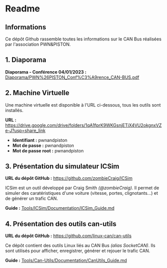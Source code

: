 # Readme 

## Informations

Ce dépôt Github rassemble toutes les informations sur le CAN Bus réalisées par l'association PWN&PISTON. 

## 1. Diaporama

**Diaporama - Conférence 04/01/2023 :** [Diaporama/PWN%26PISTON_Conf%C3%A9rence_CAN-BUS.pdf](Diaporama/PWN%26PISTON_Conf%C3%A9rence_CAN-BUS.pdf) 

## 2. Machine Virtuelle 

Une machine virtuelle est disponible à l'URL ci-dessous, tous les outils sont installés. 

**URL :** https://drive.google.com/drive/folders/1qA1fprK9WKGsnjETiX4VU2okgnxVZe-J?usp=share_link
- **Identifiant :** pwnandpiston 
- **Mot de passe :** pwnandpiston
- **Mot de passe root :** pwnandpiston

## 3. Présentation du simulateur ICSim

**URL du dépôt GitHub :** https://github.com/zombieCraig/ICSim

ICSim est un outil développé par Craig Smith *(@zombieCraig)*. Il permet de simuler des caratéristiques d'une voiture (vitesse, portes, clignotants...) et de générer un trafic CAN. 

**Guide :** [Tools/ICSim/Documentation/ICSim_Guide.md](Tools/ICSim/Documentation/ICSim_Guide.md) 

## 4. Présentation des outils can-utils 

**URL du dépôt GitHub :** https://github.com/linux-can/can-utils

Ce dépôt contient des outils Linux liés au CAN Bus *(alias SocketCAN)*. Ils sont utilisés pour afficher, enregistrer, générer et rejouer le trafic CAN. 

**Guide :** [Tools/Can-Utils/Documentation/CanUtils_Guide.md](Tools/Can-Utils/Documentation/CanUtils_Guide.md) 
